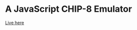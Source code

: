 # A JavaScript CHIP-8 Emulator

[Live here](https://christopherdoyle.github.io/js_chip8_emulator/)

